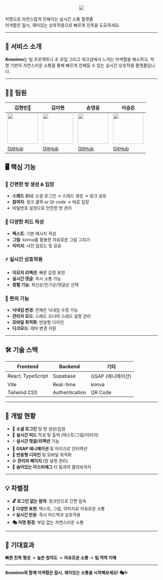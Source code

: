 <h1 align="center">
  <img src="https://readme-typing-svg.herokuapp.com/?font=Righteous&size=35&center=true&vCenter=true&width=500&height=70&duration=4000&lines=Anonimo;새로운+소통의+패러다임;🤝&color=7B68EE" />
</h1>

익명으로 자연스럽게 친해지는 실시간 소통 플랫폼  
어색함은 잠시, 재미있는 상호작용으로 빠르게 친목을 도모하세요.

---

## 📖 서비스 소개

**Anonimo**는 팀 프로젝트나 조 모임 그리고 워크샵에서 느끼는 어색함을 해소하고, 익명 기반의 자연스러운 소통을 통해 빠르게 친해질 수 있는 실시간 상호작용 플랫폼입니다.

---

## 👨‍💻 팀원

| 김현빈👑                                                                 | 김아현                                                                 | 손영웅                                                                   | 이승은                                                                  |
| ------------------------------------------------------------------------ | ---------------------------------------------------------------------- | ------------------------------------------------------------------------ | ----------------------------------------------------------------------- |
| <img src="https://avatars.githubusercontent.com/hb-k-3376" width="100"/> | <img src="https://avatars.githubusercontent.com/ahk0413" width="100"/> | <img src="https://avatars.githubusercontent.com/heroson02" width="100"/> | <img src="https://avatars.githubusercontent.com/seungdev" width="100"/> |
| [GitHub](https://github.com/hb-k-3376)                                   | [GitHub](https://github.com/ahk0413)                                   | [GitHub](https://github.com/heroson02)                                   | [GitHub](https://github.com/seungdev)                                   |

## 🖥️ 핵심 기능

### 🚪 간편한 방 생성 & 입장

- **스레드 오너**: 소셜 로그인 → 스레드 생성 → 링크 공유
- **참여자**: 링크 클릭 or Qr code → 바로 입장
- 비밀번호 설정으로 안전한 방 관리

### 💬 다양한 피드 작성

- **텍스트**: 기본 메시지 작성
- **그림**: konva를 활용한 자유로운 그림 그리기
- **이미지**: 사진 업로드 및 공유

### ⚡ 실시간 상호작용

- **이모지 리액션**: 빠른 감정 표현
- **실시간 댓글**: 즉시 소통 가능
- **정렬 기능**: 최신순/인기순/댓글순 선택

### 🎯 편의 기능

- **닉네임 변경**: 언제든 닉네임 수정 가능
- **관리자 모드**: 스레드 오너의 스레드 설정 관리
- **모바일 최적화**: 반응형 디자인
- **다크모드**: 테마 변경 지원

---

## 🛠️ 기술 스택

| **Frontend**      | **Backend**    | **기타**          |
| ----------------- | -------------- | ----------------- |
| React, TypeScript | Supabase       | GSAP (애니메이션) |
| Vite              | Real-time      | konva             |
| Tailwind CSS      | Authentication | QR Code           |

---

## 🎯 개발 현황

- 🔐 **소셜 로그인** 및 방 생성/입장
- 💬 **실시간 피드** 작성 및 출력 (텍스트/그림/이미지)
- ⚡ **실시간 댓글/리액션** 기능
- 🎨 **GSAP 애니메이션** 및 마이크로 인터랙션
- 📱 **반응형 디자인** 및 모바일 최적화
- ⚙️ **관리자 페이지** (방 설정 관리)
- 🎉 **숨어있는 이스터에그** 타 팀과의 콜라보까지

---

## 💡 차별점

- **🔓 로그인 없는 참여**: 링크만으로 간편 접속
- **🎨 다양한 표현**: 텍스트, 그림, 이미지로 자유로운 소통
- **⚡ 실시간 반응**: 즉시 피드백과 상호작용
- **🎭 익명 환경**: 부담 없는 자연스러운 소통

---

## 🎉 기대효과

**빠른 친목 형성** → **높은 참여도** → **자유로운 소통** → **팀 역학 이해**

---

**Anonimo와 함께 어색함은 잠시, 재미있는 소통을 시작해보세요! 🎭✨**
